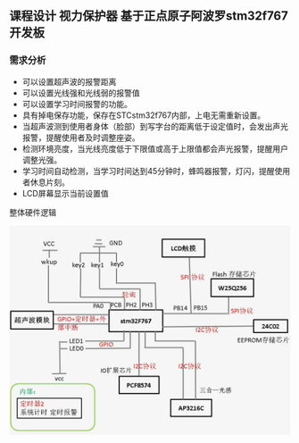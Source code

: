 ## 课程设计 视力保护器 基于正点原子阿波罗stm32f767开发板


### 需求分析

- 可以设置超声波的报警距离
- 可以设置光线强和光线弱的报警值
- 可以设置学习时间报警的功能。
- 具有掉电保存功能，保存在STCstm32f767内部，上电无需重新设置。
- 当超声波测到使用者身体（脸部）到写字台的距离低于设定值时，会发出声光报警，提醒使用者及时调整座姿。 
- 检测环境亮度，当光线亮度低于下限值或高于上限值都会声光报警，提醒用户调整光强。      
- 学习时间自动检测，当学习时间达到45分钟时，蜂鸣器报警，灯闪，提醒使用者休息片刻。
- LCD屏幕显示当前设置值


整体硬件逻辑

![flow_diagram](https://github.com/muzhiyun/STM32F767_HAL_VisionProtector/blob/master/flow_diagram.jpg)